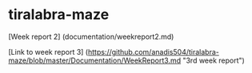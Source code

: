 # tiralabra-maze

[Week report 2] (documentation/weekreport2.md)

[Link to week report 3] (https://github.com/anadis504/tiralabra-maze/blob/master/Documentation/WeekReport3.md "3rd week report")
